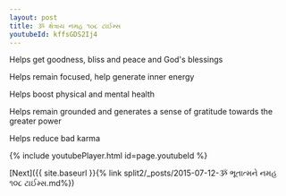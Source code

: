 ```yaml
---
layout: post
title: ૐ ક્ષેત્રાય નમહ ૧૦૮ ટાઈમ્સ
youtubeId: kffsGDS2Ij4
---
```

 
 
Helps get goodness, bliss and peace and God's blessings
 
Helps remain focused, help generate inner energy 
 
Helps boost physical and mental health 
 
Helps remain grounded and generates a sense of gratitude towards the greater power 
 
Helps reduce bad karma
 
 
 
 


{% include youtubePlayer.html id=page.youtubeId %}
 
[Next]({{ site.baseurl }}{% link  split2/_posts/2015-07-12-ૐ ભૂતાત્મને નમહ ૧૦૮ ટાઈમ્સ.md%})
 
